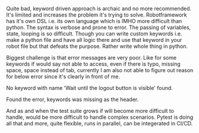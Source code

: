 Quite bad, keyword driven approach is archaic and no more recommended. It's limited and increases the problem it's trying to solve. Robotframework has it's own DSL i.e. its own language which is IMHO more difficult than python. The syntax is verbose and prone to error. The passing of variables, state, looping is so difficult. Though you can write custom keywords i.e. make a python file and have all logic there and use that keyword in your robot file but that defeats the purpose. Rather write whole thing in python. 

Biggest challenge is that error messages are very poor. Like for some keywords if would say not able to access, even if there is typo, missing space, space instead of tab, currently I am also not able to figure out reason for below error since it's clearly in front of me.

No keyword with name 'Wait until the logout button is visible' found.

Found the error, keywords was missing as the header. 

And as and when the test suite grows if will become more difficult to handle, would be more difficult to handle complex scenarios. Pytest is doing all that and more, quite flexible, runs in parallel, can be integerated in CI/CD.
